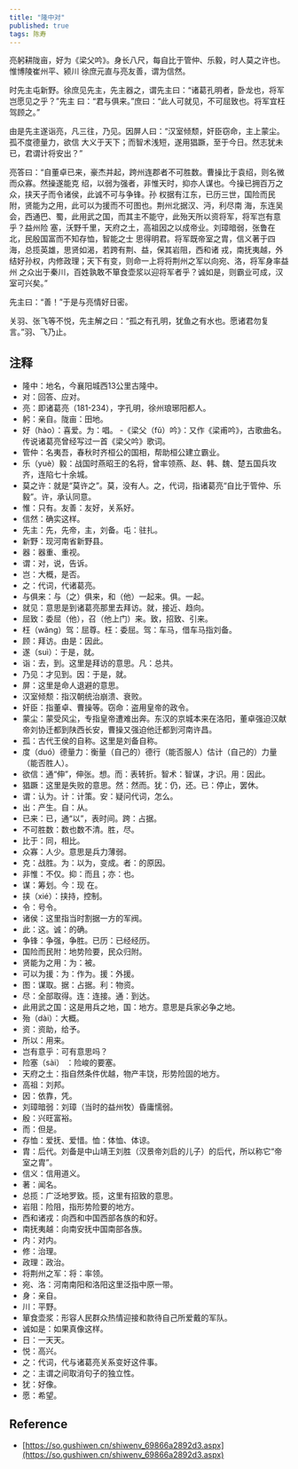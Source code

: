 ```yaml
---
title: "隆中对"
published: true
tags: 陈寿
---
```


亮躬耕陇亩，好为《梁父吟》。身长八尺，每自比于管仲、乐毅，时人莫之许也。惟博陵崔州平、颍川
徐庶元直与亮友善，谓为信然。

时先主屯新野。徐庶见先主，先主器之，谓先主曰：“诸葛孔明者，卧龙也，将军岂愿见之乎？”先主
曰：“君与俱来。”庶曰：“此人可就见，不可屈致也。将军宜枉驾顾之。”

由是先主遂诣亮，凡三往，乃见。因屏人曰：“汉室倾颓，奸臣窃命，主上蒙尘。孤不度德量力，欲信
大义于天下；而智术浅短，遂用猖蹶，至于今日。然志犹未已，君谓计将安出？”

亮答曰：“自董卓已来，豪杰并起，跨州连郡者不可胜数。曹操比于袁绍，则名微而众寡。然操遂能克
绍，以弱为强者，非惟天时，抑亦人谋也。今操已拥百万之众，挟天子而令诸侯，此诚不可与争锋。孙
权据有江东，已历三世，国险而民附，贤能为之用，此可以为援而不可图也。荆州北据汉、沔，利尽南
海，东连吴会，西通巴、蜀，此用武之国，而其主不能守，此殆天所以资将军，将军岂有意乎？益州险
塞，沃野千里，天府之土，高祖因之以成帝业。刘璋暗弱，张鲁在北，民殷国富而不知存恤，智能之士
思得明君。将军既帝室之胄，信义著于四海，总揽英雄，思贤如渴，若跨有荆、益，保其岩阻，西和诸
戎，南抚夷越，外结好孙权，内修政理；天下有变，则命一上将将荆州之军以向宛、洛，将军身率益州
之众出于秦川，百姓孰敢不箪食壶浆以迎将军者乎？诚如是，则霸业可成，汉室可兴矣。”

先主曰：“善！”于是与亮情好日密。

关羽、张飞等不悦，先主解之曰：“孤之有孔明，犹鱼之有水也。愿诸君勿复言。”羽、飞乃止。

## 注释

- 隆中：地名，今襄阳城西13公里古隆中。
- 对：回答、应对。
- 亮：即诸葛亮（181-234），字孔明，徐州琅琊阳都人。
- 躬：亲自。陇亩：田地。
- 好（hào）：喜爱。为：唱。
-《梁父（fǔ）吟》：又作《梁甫吟》，古歌曲名。传说诸葛亮曾经写过一首《梁父吟》歌词。
- 管仲：名夷吾，春秋时齐桓公的国相，帮助桓公建立霸业。
- 乐（yuè）毅：战国时燕昭王的名将，曾率领燕、赵、韩、魏、楚五国兵攻齐，连陷七十余城。
- 莫之许：就是“莫许之”。莫，没有人。之，代词，指诸葛亮“自比于管仲、乐毅”。许，承认同意。
- 惟：只有。友善：友好，关系好。
- 信然：确实这样。
- 先主：先，先帝，主，刘备。屯：驻扎。
- 新野：现河南省新野县。
- 器：器重、重视。
- 谓：对，说，告诉。
- 岂：大概，是否。
- 之：代词，代诸葛亮。
- 与俱来：与（之）俱来，和（他）一起来。俱。一起。
- 就见：意思是到诸葛亮那里去拜访。就，接近、趋向。
- 屈致：委屈（他），召（他上门）来。致，招致、引来。
- 枉（wǎng）驾：屈尊。枉：委屈。驾：车马，借车马指刘备。
- 顾：拜访。由是：因此。
- 遂（suì）：于是，就。
- 诣：去，到。这里是拜访的意思。凡：总共。
- 乃见：才见到。因：于是，就。
- 屏：这里是命人退避的意思。
- 汉室倾颓：指汉朝统治崩溃、衰败。
- 奸臣：指董卓、曹操等。窃命：盗用皇帝的政令。
- 蒙尘：蒙受风尘，专指皇帝遭难出奔。东汉的京城本来在洛阳，董卓强迫汉献帝刘协迁都到陕西长安，曹操又强迫他迁都到河南许昌。
- 孤：古代王侯的自称。这里是刘备自称。
- 度（duó）德量力：衡量（自己的）德行（能否服人）估计（自己的）力量（能否胜人）。
- 欲信：通“伸”，伸张。想。而：表转折。智术：智谋，才识。用：因此。
- 猖蹶：这里是失败的意思。然：然而。犹：仍，还。已：停止，罢休。
- 谓：认为。计：计策。安：疑问代词，怎么。
- 出：产生。自：从。
- 已来：已，通“以”，表时间。跨：占据。
- 不可胜数：数也数不清。胜，尽。
- 比于：同，相比。
- 众寡：人少。意思是兵力薄弱。
- 克：战胜。为：以为，变成。者：的原因。
- 非惟：不仅。抑：而且；亦：也。
- 谋：筹划。今：现 在。
- 挟（xié）：挟持，控制。
- 令：号令。
- 诸侯：这里指当时割据一方的军阀。
- 此：这。诚：的确。
- 争锋：争强，争胜。已历：已经经历。
- 国险而民附：地势险要，民众归附。
- 贤能为之用：为：被。
- 可以为援：为：作为。援：外援。
- 图：谋取。据：占据。利：物资。
- 尽：全部取得。连：连接。通：到达。
- 此用武之国：这是用兵之地，国：地方。意思是兵家必争之地。
- 殆（dài）：大概。
- 资：资助，给予。
- 所以：用来。
- 岂有意乎：可有意思吗？
- 险塞（sài） ：险峻的要塞。
- 天府之土：指自然条件优越，物产丰饶，形势险固的地方。
- 高祖：刘邦。
- 因：依靠，凭。
- 刘璋暗弱：刘璋（当时的益州牧）昏庸懦弱。
- 殷：兴旺富裕。
- 而：但是。
- 存恤：爱抚、爱惜。恤：体恤、体谅。
- 胄：后代。刘备是中山靖王刘胜（汉景帝刘启的儿子）的后代，所以称它“帝室之胄”。
- 信义：信用道义。
- 著：闻名。
- 总揽：广泛地罗致。揽，这里有招致的意思。
- 岩阻：险阻，指形势险要的地方。
- 西和诸戎：向西和中国西部各族的和好。
- 南抚夷越：向南安抚中国南部各族。
- 内：对内。
- 修：治理。
- 政理：政治。
- 将荆州之军：将：率领。
- 宛、洛：河南南阳和洛阳这里泛指中原一带。
- 身：亲自。
- 川：平野。
- 箪食壶浆：形容人民群众热情迎接和款待自己所爱戴的军队。
- 诚如是：如果真像这样。
- 日：一天天。
- 悦：高兴。
- 之：代词，代与诸葛亮关系变好这件事。
- 之：主谓之间取消句子的独立性。
- 犹：好像。
- 愿：希望。

## Reference

- [https://so.gushiwen.cn/shiwenv_69866a2892d3.aspx](https://so.gushiwen.cn/shiwenv_69866a2892d3.aspx)